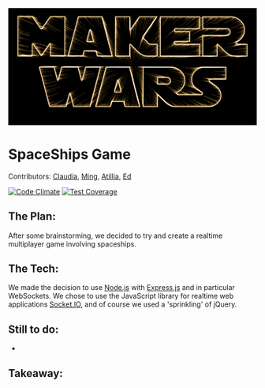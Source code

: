 <img src="./public/images/logo.png">

SpaceShips Game
=======================

Contributors: [Claudia](https://github.com/Callisto13), [Ming](https://github.com/ming-chan), [Atillia](https://github.com/Tr1ckX), [Ed](https://github.com/ejbyne)

[![Code Climate](https://codeclimate.com/github/ming-chan/spaceships-project/badges/gpa.svg)](https://codeclimate.com/github/ming-chan/spaceships-project)
[![Test Coverage](https://codeclimate.com/github/ming-chan/spaceships-project/badges/coverage.svg)](https://codeclimate.com/github/ming-chan/spaceships-project)

## The Plan:
After some brainstorming, we decided to try and create a realtime multiplayer game involving spaceships.

## The Tech:
We made the decision to use [Node.js](http://nodejs.org/) with [Express.js](http://expressjs.com/) and in particular WebSockets. We chose to use the JavaScript library for realtime web applications [Socket.IO](http://socket.io/), and of course we used a 'sprinkling' of jQuery. 

## Still to do:

- 


## Takeaway:
